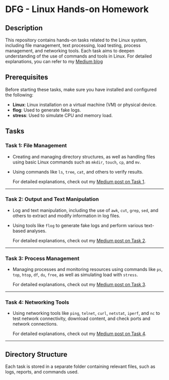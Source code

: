 # DFG - Linux Hands-on Homework

## Description

This repository contains hands-on tasks related to the Linux system, including file management, text processing, load testing, process management, and networking tools. Each task aims to deepen understanding of the use of commands and tools in Linux. For detailed explanations, you can refer to my [Medium blog](https://medium.com/@zulfianarahmi4)

## Prerequisites

Before starting these tasks, make sure you have installed and configured the following:

- **Linux**: Linux installation on a virtual machine (VM) or physical device.
- **flog**: Used to generate fake logs.
- **stress**: Used to simulate CPU and memory load.

## Tasks

### Task 1: File Management

- Creating and managing directory structures, as well as handling files using basic Linux commands such as `mkdir`, `touch`, `cp`, and `mv`.
- Using commands like `ls`, `tree`, `cat`, and others to verify results.

  For detailed explanations, check out my [Medium post on Task 1](https://medium.com/@zulfianarahmi4/dfg-linux-hands-on-homework-task-1-219d2cdb20ba).

---

### Task 2: Output and Text Manipulation

- Log and text manipulation, including the use of `awk`, `cut`, `grep`, `sed`, and others to extract and modify information in log files.
- Using tools like `flog` to generate fake logs and perform various text-based analyses.

  For detailed explanations, check out my [Medium post on Task 2](https://medium.com/your-article-link).

---

### Task 3: Process Management

- Managing processes and monitoring resources using commands like `ps`, `top`, `htop`, `df`, `du`, `free`, as well as simulating load with `stress`.

  For detailed explanations, check out my [Medium post on Task 3](https://medium.com/@zulfianarahmi4/dfg-linux-hands-on-homework-task-3-6f4bd5b2205c).

---

### Task 4: Networking Tools

- Using networking tools like `ping`, `telnet`, `curl`, `netstat`, `iperf`, and `nc` to test network connectivity, download content, and check ports and network connections.

  For detailed explanations, check out my [Medium post on Task 4](https://medium.com/your-article-link).

---

## Directory Structure

Each task is stored in a separate folder containing relevant files, such as logs, reports, and commands used.
